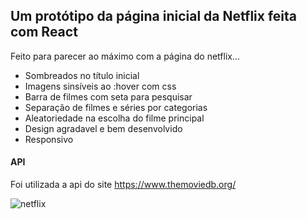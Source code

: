 ## Um protótipo da página inicial da Netflix feita com React

Feito para parecer ao máximo com a página do netflix...

- Sombreados no título inicial
- Imagens sinsíveis ao :hover com css
- Barra de filmes com seta para pesquisar
- Separação de filmes e séries por categorias
- Aleatoriedade na escolha do filme principal
- Design agradavel e bem desenvolvido
- Responsivo

#### API

Foi utilizada a api do site https://www.themoviedb.org/


 ![netflix](https://user-images.githubusercontent.com/90736657/134259587-5f68821c-79e5-4c22-8161-88baf6693fa1.jpeg)
